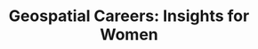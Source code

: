 ---
weight: 20
title: "Geospatial Careers: Insights for Women"
when_date: "9 October 2024"
when_time: "10 AM EST / 4 PM CEST / 7:30 PM IST"
where: "Virtual"
description: "[Women+ in Geospatial](https://womeningeospatial.org/) and the CNG, in collaboration with [Development Seed](https://developmentseed.org/) and [Element 84](https://element84.com/), are organizing a two-part webinar series on Career Guidance in Geospatial Data Science. The series aims to support entry- and mid-level professional women in the field of geospatial data science, as they navigate the field of geospatial data science. Speakers will discuss their personal journeys in the geospatial field, sharing insights into their educational backgrounds, career paths, and the challenges they overcame."
price: "Free"
image_url: ""
cta_text: "Reserve your spot"
cta_url: "https://47016186.hs-sites.com/women-in-geospatial-webinar"
hide_cta: true
---